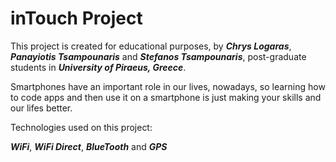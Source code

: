 # inTouch Project

This project is created for educational purposes, by **_Chrys Logaras_**, **_Panayiotis Tsampounaris_** and **_Stefanos Tsampounaris_**, post-graduate students in **_University of Piraeus, Greece_**.

Smartphones have an important role in our lives, nowadays, so learning how to code apps and then use it on a smartphone is just making your skills and our lifes better.

Technologies used on this project: 

**_WiFi_**, **_WiFi Direct_**, **_BlueTooth_** and **_GPS_**
